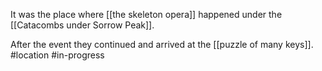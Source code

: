 It was the place where [[the skeleton opera]] happened under the [[Catacombs under Sorrow Peak]].

After the event they continued and arrived at the [[puzzle of many keys]].
#location #in-progress 